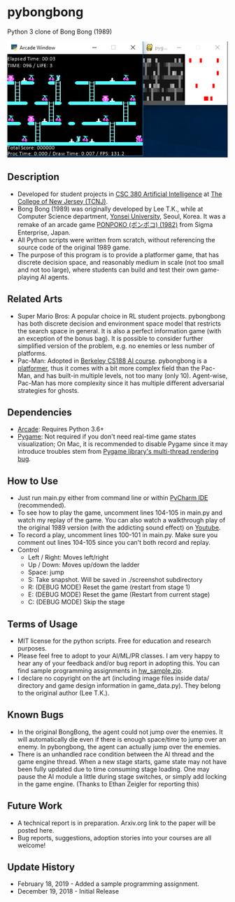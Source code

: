 # pybongbong
Python 3 clone of Bong Bong (1989)

![pybongbong](banner.png "pybongbong")

## Description
* Developed for student projects in [CSC 380 Artificial Intelligence](https://computerscience.tcnj.edu/about-the-department/courses-offered/csc-380-artificial-intelligence/) at [The College of New Jersey (TCNJ)](https://tcnj.pages.tcnj.edu/).
* Bong Bong (1989) was originally developed by Lee T.K., while at Computer Science department, [Yonsei University](https://www.yonsei.ac.kr), Seoul, Korea. It was a remake of an arcade game [PONPOKO (ポンポコ) (1982)](https://en.wikipedia.org/wiki/Ponpoko) from Sigma Enterprise, Japan.
* All Python scripts were written from scratch, without referencing the source code of the original 1989 game.
* The purpose of this program is to provide a platformer game, that has discrete decision space, and reasonably medium in scale (not too small and not too large), where students can build and test their own game-playing AI agents.

## Related Arts
* Super Mario Bros: A popular choice in RL student projects. pybongbong has both discrete decision and environment space model that restricts the search space in general. It is also a perfect information game (with an exception of the bonus bag). It is possible to consider further simplified version of the problem, e.g. no enemies or less number of platforms.
* Pac-Man: Adopted in [Berkeley CS188 AI course](http://ai.berkeley.edu). pybongbong is a [platformer](https://en.wikipedia.org/wiki/Platform_game), thus it comes with a bit more complex field than the Pac-Man, and has built-in multiple levels, not too many (only 10). Agent-wise, Pac-Man has more complexity since it has multiple different adversarial strategies for ghosts.

## Dependencies
* [Arcade](http://arcade.academy): Requires Python 3.6+
* [Pygame](https://www.pygame.org): Not required if you don't need real-time game states visualization; On Mac, it is recommended to disable Pygame since it may introduce troubles stem from [Pygame library's multi-thread rendering bug](https://github.com/deepmind/pysc2/issues/2).

## How to Use
* Just run main.py either from command line or within [PyCharm IDE](https://www.jetbrains.com/pycharm/) (recommended).
* To see how to play the game, uncomment lines 104-105 in main.py and watch my replay of the game. You can also watch a walkthrough play of the original 1989 version (with the addicting sound effect) on [Youtube](https://www.youtube.com/watch?v=OAzhfe4VBBc).
* To record a play, uncomment lines 100-101 in main.py. Make sure you comment out lines 104-105 since you can't both record and replay.
* Control
  * Left / Right: Moves left/right
  * Up / Down: Moves up/down the ladder
  * Space: jump
  * S: Take snapshot. Will be saved in ./screenshot subdirectory
  * R: (DEBUG MODE) Reset the game (restart from stage 1)
  * E: (DEBUG MODE) Reset the game (Restart from current stage)
  * C: (DEBUG MODE) Skip the stage

## Terms of Usage
* MIT license for the python scripts. Free for education and research purposes.
* Please feel free to adopt to your AI/ML/PR classes. I am very happy to hear any of your feedback and/or bug report in adopting this. You can find sample programming assignments in [hw_sample.zip](https://github.com/yoonsejong/pybongbong/blob/master/hw_sample.zip).
* I declare no copyright on the art (including image files inside data/ directory and game design information in game_data.py). They belong to the original author (Lee T.K.).

## Known Bugs
* In the original BongBong, the agent could not jump over the enemies. It will automatically die even if there is enough space/time to jump over an enemy. In pybongbong, the agent can actually jump over the enemies.
* There is an unhandled race condition between the AI thread and the game engine thread. When a new stage starts, game state may not have been fully updated due to time consuming stage loading. One may pause the AI module a little during stage switches, or simply add locking in the game engine. (Thanks to Ethan Zeigler for reporting this)

## Future Work
* A technical report is in preparation. Arxiv.org link to the paper will be posted here.
* Bug reports, suggestions, adoption stories into your courses are all welcome!

## Update History
* February 18, 2019 - Added a sample programming assignment.
* December 19, 2018 - Initial Release
